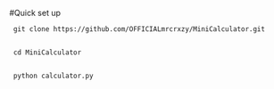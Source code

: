 #Quick set up

   
	 
	 git clone https://github.com/OFFICIALmrcrxzy/MiniCalculator.git

   
	 cd MiniCalculator

   
	 python calculator.py 


